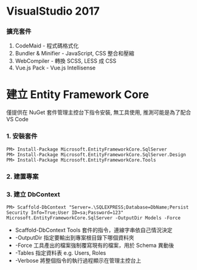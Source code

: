# VisualStudio 2017

### 擴充套件

1. CodeMaid - 程式碼格式化
2. Bundler & Minifier - JavaScript, CSS 整合和壓縮
3. WebCompiler - 轉換 SCSS, LESS 成 CSS
4. Vue.js Pack - Vue.js Intellisense

# 建立 Entity Framework Core

僅提供在 NuGet 套件管理主控台下指令安裝, 無工具使用, 推測可能是為了配合 VS Code

### 1. 安裝套件
    PM> Install-Package Microsoft.EntityFrameworkCore.SqlServer
    PM> Install-Package Microsoft.EntityFrameworkCore.SqlServer.Design
    PM> Install-Package Microsoft.EntityFrameworkCore.Tools
    
### 2. 建置專案

### 3. 建立 DbContext
    PM> Scaffold-DbContext "Server=.\SQLEXPRESS;Database=DbName;Persist Security Info=True;User ID=sa;Password=123"   Microsoft.EntityFrameworkCore.SqlServer -OutputDir Models -Force
* Scaffold-DbContext Tools 套件的指令，連線字串依自己情況決定
* -OutputDir 指定要輸出到專案根目錄下哪個資料夾
* -Force 工具產出的檔案強制覆寫現有的檔案，用於 Schema 異動後
* -Tables 指定資料表 e.g. Users, Roles
* -Verbose 將整個指令的執行過程顯示在管理主控台上
